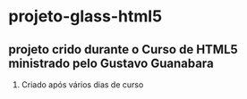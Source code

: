 # projeto-glass-html5

## projeto crido durante o Curso de HTML5 ministrado pelo Gustavo Guanabara

1.  Criado após vários dias de curso
